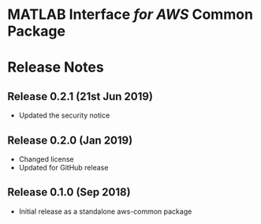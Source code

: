 # MATLAB Interface *for AWS* Common Package
# Release Notes

## Release 0.2.1 (21st Jun 2019)
* Updated the security notice

## Release 0.2.0 (Jan 2019)
* Changed license
* Updated for GitHub release

## Release 0.1.0 (Sep 2018)
* Initial release as a standalone aws-common package

    
[//]: #  (Copyright 2018 The MathWorks, Inc.)   
